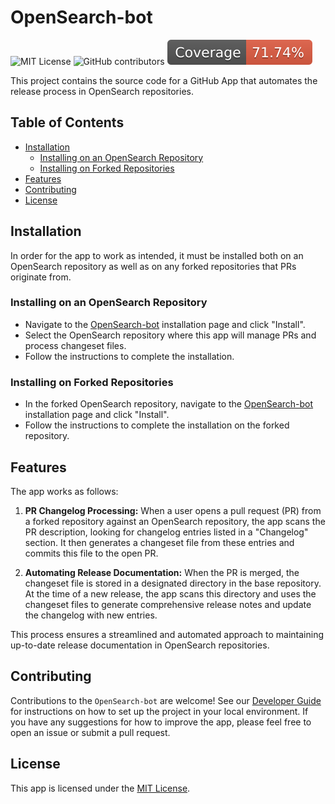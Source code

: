 <!-- omit in toc -->
# OpenSearch-bot

![MIT License](https://img.shields.io/badge/license-MIT-blue)
![GitHub contributors](https://img.shields.io/github/contributors/BigSamu/OpenSearch-bot)
![Coverage Badge](./badges/coverage.svg)

This project contains the source code for a GitHub App that automates the release process in OpenSearch repositories.

<!-- omit in toc -->
## Table of Contents
- [Installation](#installation)
  - [Installing on an OpenSearch Repository](#installing-on-an-opensearch-repository)
  - [Installing on Forked Repositories](#installing-on-forked-repositories)
- [Features](#features)
- [Contributing](#contributing)
- [License](#license)

## Installation

In order for the app to work as intended, it must be installed both on an OpenSearch repository as well as on any forked repositories that PRs originate from.

### Installing on an OpenSearch Repository

- Navigate to the [OpenSearch-bot](https://github.com/apps/opensearch-bot) installation page and click "Install". 
- Select the OpenSearch repository where this app will manage PRs and process changeset files.
- Follow the instructions to complete the installation.

### Installing on Forked Repositories

- In the forked OpenSearch repository, navigate to the [OpenSearch-bot](https://github.com/apps/opensearch-bot) installation page and click "Install".
- Follow the instructions to complete the installation on the forked repository.

## Features

The app works as follows:

1. **PR Changelog Processing:** When a user opens a pull request (PR) from a forked repository against an OpenSearch repository, the app scans the PR description, looking for changelog entries listed in a "Changelog" section. It then generates a changeset file from these entries and commits this file to the open PR.
   
2. **Automating Release Documentation:** When the PR is merged, the changeset file is stored in a designated directory in the base repository. At the time of a new release, the app scans this directory and uses the changeset files to generate comprehensive release notes and update the changelog with new entries.

This process ensures a streamlined and automated approach to maintaining up-to-date release documentation in OpenSearch repositories.

## Contributing

Contributions to the `OpenSearch-bot` are welcome! See our [Developer Guide](docs/DEVELOPER_GUIDE.md) for instructions on how to set up the project in your local environment. If you have any suggestions for how to improve the app, please feel free to open an issue or submit a pull request.

## License

This app is licensed under the [MIT License](LICENSE).